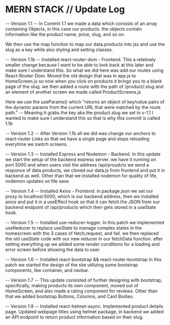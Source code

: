 # MERN STACK // Update Log

-- Version 1.1 --
In Commit 1.1 we made a data which consists of an array containing Objects, in this case our products. the objects contain information like the product name, price, slug, and so on.

We then use the map function to map our data.products into jsx and use the slug as a key while also styling and setting classes.

-- Version 1.1b --
Installed react-router-dom - Frontend.
This a relatively smaller change because I want to be able to look back at this later and make sure I understand this.
So what we did here was add our routes using React-Router-Dom. Moved the old design that was in app.js to HomeScreen.js so now when you click on products it brings you to a blank page of the slug. we then added a route with the path of /product/:slug and an element of another screen we made called ProductScreens.js

Here we use the useParams() which "returns an object of key/value pairs of the dynamic params from the current URL that were matched by the route path." -- Meaning it grabs the key aka the product.slug we set in v-1.1
I wanted to make sure I understand this so that is why this commit is called 1.1b

-- Version 1.2 --
After Version 1.1b all we did was change our anchors to react-router Links so that we have a single page and stops reloading everytime we switch screens.

-- Version 1.3 --
Installed Express and Nodemon - Backend.
In this update we start the setup of the backend express server. we have it running on port 5000 and when users visit the address
/api/proudcts we send a responce of data.products, we cloned our data.js from frontend and put it in backend as well. Other than that we installed nodemon for quality of life, nodemon updates on file save.

-- Version 1.4 --
Installed Axios - Frontend.
in package.json we set our proxy to localhost:5000, which is our backend address, then we installed axios and put it in a useEffect hook so that it can fetch the JSON from our backend endpoint of /api/products which then gets stored in a useState hook.

-- Version 1.5 --
Installed use-reducer-logger.
In this patch we implemented useReducer to replace useState to manage complex states in the homescreen with the 3 cases of fetch,request, and fail. we then replaced the old useState code with our new reducer in our fetchData function. after setting everything up we added some render conditions for a loading and error screen before showing the data to user.

-- Version 1.6 --
Installed react-bootstrap && react-router-bootstrap
In this patch we started the design of the site utilizing some bootstrap components, like container, and navbar.

-- Version 1.7 --
This update consisted of further designing with bootstrap, specifically, making products its own component, moved out of HomeScreen, and also made a rating component for reviews. Other than that we added bootstrap Buttons, Columns, and Card Bodies.

-- Version 1.8 --
Installed react-helmet-async.
Implemented product details page. Updated webpage titles using helmet package, in backend we added an API endpoint to return product information based on their slug.

